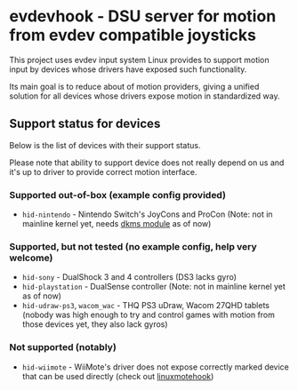 # evdevhook - DSU server for motion from evdev compatible joysticks

This project uses evdev input system Linux provides to support motion input by devices whose drivers have exposed such functionality.

Its main goal is to reduce about of motion providers, giving a unified solution for all devices whose drivers expose motion in standardized way.

## Support status for devices

Below is the list of devices with their support status.

Please note that ability to support device does not really depend on us and it's up to driver to provide correct motion interface.

### Supported out-of-box (example config provided)

* `hid-nintendo` - Nintendo Switch's JoyCons and ProCon (Note: not in mainline kernel yet, needs [dkms module](https://github.com/nicman23/dkms-hid-nintendo) as of now)

### Supported, but not tested (no example config, help very welcome)

* `hid-sony` - DualShock 3 and 4 controllers (DS3 lacks gyro)
* `hid-playstation` - DualSense controller (Note: not in mainline kernel yet as of now)
* `hid-udraw-ps3`, `wacom_wac` - THQ PS3 uDraw, Wacom 27QHD tablets (nobody was high enough to try and control games with motion from those devices yet, they also lack gyros)

### Not supported (notably)

* `hid-wiimote` - WiiMote's driver does not expose correctly marked device that can be used directly (check out [linuxmotehook](https://github.com/v1993/linuxmotehook))

